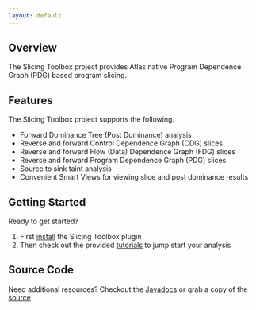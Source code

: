 ```yaml
---
layout: default
---
```


## Overview
The Slicing Toolbox project provides Atlas native Program Dependence Graph (PDG) based program slicing.

## Features
The Slicing Toolbox project supports the following.

- Forward Dominance Tree (Post Dominance) analysis
- Reverse and forward Control Dependence Graph (CDG) slices
- Reverse and forward Flow (Data) Dependence Graph (FDG) slices
- Reverse and forward Program Dependence Graph (PDG) slices
- Source to sink taint analysis
- Convenient Smart Views for viewing slice and post dominance results

## Getting Started
Ready to get started?

1. First [install](/slicing-toolbox/install) the Slicing Toolbox plugin
2. Then check out the provided [tutorials](/slicing-toolbox/tutorials) to jump start your analysis

## Source Code
Need additional resources?  Checkout the [Javadocs](/slicing-toolbox/javadoc/index.html) or grab a copy of the [source](https://github.com/EnSoftCorp/slicing-toolbox).